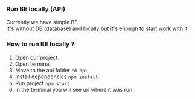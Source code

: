 ### Run BE locally (API)
Currently we have simple BE.  
It's without DB (database) and locally but it's enough to start work with it.


### How to run BE locally ?
1. Open our project.
2. Open terminal
3. Move to the api folder `cd api`
4. Install dependencies `npm install`
5. Run project `npm start`
6. In the terminal you will see url where it was run.
